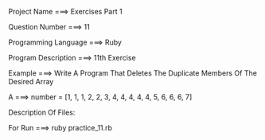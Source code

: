 Project Name ===> Exercises Part 1

Question Number ===> 11

Programming Language ===> Ruby

Program Description ===> 11th Exercise

Example ===> Write A Program That Deletes The Duplicate Members Of The Desired Array

A ===> number = [1, 1, 1, 2, 2, 3, 4, 4, 4, 4, 4, 5, 6, 6, 6, 7]

Description Of Files:

For Run ===> ruby practice_11.rb